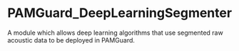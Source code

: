 # PAMGuard_DeepLearningSegmenter
A module which allows deep learning algorithms that use segmented raw acoustic data to be deployed in PAMGuard. 
